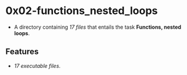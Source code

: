 # 0x02-functions_nested_loops

- A directory containing *17 files* that entails the task **Functions, nested loops**. 

## Features

- *17 executable files*.

